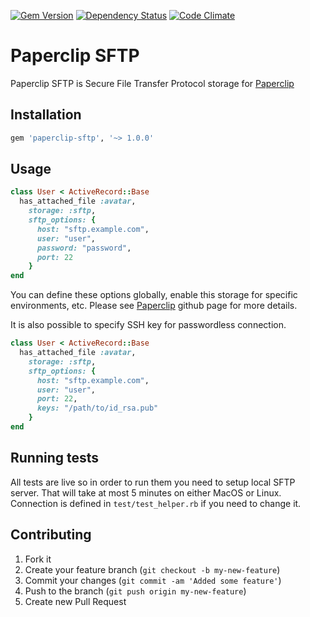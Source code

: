 [![Gem
Version](https://badge.fury.io/rb/paperclip-sftp.png)](http://badge.fury.io/rb/paperclip-sftp)
[![Dependency Status](https://gemnasium.com/spectator/paperclip-sftp.png)](https://gemnasium.com/spectator/paperclip-sftp)
[![Code
Climate](https://codeclimate.com/github/spectator/paperclip-sftp.png)](https://codeclimate.com/github/spectator/paperclip-sftp)

Paperclip SFTP
==============

Paperclip SFTP is Secure File Transfer Protocol storage for [Paperclip](https://github.com/thoughtbot/paperclip)

Installation
------------

```ruby
gem 'paperclip-sftp', '~> 1.0.0'
```

Usage
-----

```ruby
class User < ActiveRecord::Base
  has_attached_file :avatar,
    storage: :sftp,
    sftp_options: {
      host: "sftp.example.com",
      user: "user",
      password: "password",
      port: 22
    }
end
```

You can define these options globally, enable this storage for specific environments, etc. Please see [Paperclip](https://github.com/thoughtbot/paperclip) github page for more details.

It is also possible to specify SSH key for passwordless connection.


```ruby
class User < ActiveRecord::Base
  has_attached_file :avatar,
    storage: :sftp,
    sftp_options: {
      host: "sftp.example.com",
      user: "user",
      port: 22,
      keys: "/path/to/id_rsa.pub"
    }
end
```

Running tests
-------------

All tests are live so in order to run them you need to setup local SFTP server. That will take at most 5 minutes on either MacOS or Linux. Connection is defined in `test/test_helper.rb` if you need to change it.

Contributing
------------

1. Fork it
2. Create your feature branch (`git checkout -b my-new-feature`)
3. Commit your changes (`git commit -am 'Added some feature'`)
4. Push to the branch (`git push origin my-new-feature`)
5. Create new Pull Request
